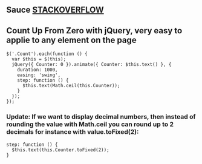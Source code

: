 ## Sauce [STACKOVERFLOW](https://stackoverflow.com/questions/23006516/jquery-animated-number-counter-from-zero-to-value#answer-23006629)

## Count Up From Zero with jQuery, very easy to applie to any element on the page 

```
$('.Count').each(function () {
  var $this = $(this);
  jQuery({ Counter: 0 }).animate({ Counter: $this.text() }, {
    duration: 1000,
    easing: 'swing',
    step: function () {
      $this.text(Math.ceil(this.Counter));
    }
  });
});

```

###  Update: If we  want to display decimal numbers, then instead of rounding the value with Math.ceil you can round up to 2 decimals for instance with value.toFixed(2):

```
step: function () {
  $this.text(this.Counter.toFixed(2));
}
```
